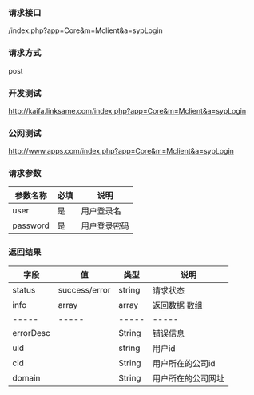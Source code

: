 ### **请求接口**
/index.php?app=Core&m=Mclient&a=sypLogin

### **请求方式**
post

### **开发测试**
http://kaifa.linksame.com/index.php?app=Core&m=Mclient&a=sypLogin

### **公网测试**
http://www.apps.com/index.php?app=Core&m=Mclient&a=sypLogin

### **请求参数**

| 参数名称  |必填|     说明      |
|------|-----|------|
| user     | 是 |   用户登录名   |
| password | 是 |   用户登录密码 |


### **返回结果**
|字段       |值     |类型    |说明   |
| --------- |--------|-------- |--------|
|status     |success/error | string|请求状态     |
|info       |array         | array |返回数据 数组|
|-----|-----|-----|-----|
|errorDesc| |String|错误信息|
|uid|     |string|用户id|
|cid|     |String|用户所在的公司id|
|domain|  |String|用户所在的公司网址|


